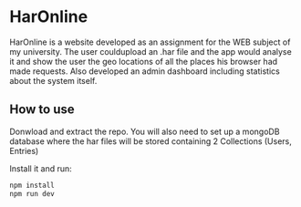 # HarOnline

HarOnline is a website developed as an assignment for the WEB subject of my university. The user couldupload an .har file and the app would analyse it and show the user the geo locations of all the places his browser had made requests. Also developed an admin dashboard including statistics about the system itself.

## How to use

Donwload and extract the repo. You will also need to set up a mongoDB database where the har files will be stored containing 2 Collections (Users, Entries) 
<!-- #default-branch-switch -->

Install it and run:

```sh
npm install
npm run dev
```

